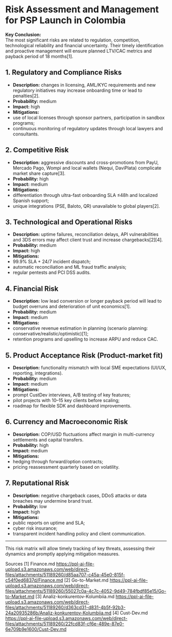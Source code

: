 # Risk Assessment and Management for PSP Launch in Colombia

**Key Conclusion:**  
The most significant risks are related to regulation, competition, technological reliability and financial uncertainty. Their timely identification and proactive management will ensure planned LTV/CAC metrics and payback period of 18 months[1].

## 1. Regulatory and Compliance Risks  
-  **Description:** changes in licensing, AML/KYC requirements and new regulatory initiatives may increase onboarding time or lead to penalties[2].  
-  **Probability:** medium   
-  **Impact:** high   
-  **Mitigations:**  
  - use of local licenses through sponsor partners, participation in sandbox programs;  
  - continuous monitoring of regulatory updates through local lawyers and consultants.  

## 2. Competitive Risk  
-  **Description:** aggressive discounts and cross-promotions from PayU, Mercado Pago, Wompi and local wallets (Nequi, DaviPlata) complicate market share capture[3].  
-  **Probability:** high   
-  **Impact:** medium   
-  **Mitigations:**  
  - differentiation through ultra-fast onboarding SLA ≤48h and localized Spanish support;  
  - unique integrations (PSE, Baloto, QR) unavailable to global players[2].  

## 3. Technological and Operational Risks  
-  **Description:** uptime failures, reconciliation delays, API vulnerabilities and 3DS errors may affect client trust and increase chargebacks[2][4].  
-  **Probability:** medium   
-  **Impact:** high   
-  **Mitigations:**  
  - 99.9% SLA + 24/7 incident dispatch;  
  - automatic reconciliation and ML fraud traffic analysis;  
  - regular pentests and PCI DSS audits.  

## 4. Financial Risk  
-  **Description:** low lead conversion or longer payback period will lead to budget overruns and deterioration of unit economics[1].  
-  **Probability:** medium   
-  **Impact:** medium   
-  **Mitigations:**  
  - conservative revenue estimation in planning (scenario planning: conservative/realistic/optimistic)[1];  
  - retention programs and upselling to increase ARPU and reduce CAC.  

## 5. Product Acceptance Risk (Product-market fit)  
-  **Description:** functionality mismatch with local SME expectations (UI/UX, reporting, integrations).  
-  **Probability:** medium   
-  **Impact:** medium  
-  **Mitigations:**  
  - prompt CustDev interviews, A/B testing of key features;  
  - pilot projects with 10–15 key clients before scaling;  
  - roadmap for flexible SDK and dashboard improvements.  

## 6. Currency and Macroeconomic Risk  
-  **Description:** COP/USD fluctuations affect margin in multi-currency settlements and capital transfers.  
-  **Probability:** high  
-  **Impact:** medium  
-  **Mitigations:**  
  - hedging through forward/option contracts;  
  - pricing reassessment quarterly based on volatility.  

## 7. Reputational Risk  
-  **Description:** negative chargeback cases, DDoS attacks or data breaches may undermine brand trust.  
-  **Probability:** low  
-  **Impact:** high  
-  **Mitigations:**  
  - public reports on uptime and SLA;  
  - cyber risk insurance;  
  - transparent incident handling policy and client communication.  

***

This risk matrix will allow timely tracking of key threats, assessing their dynamics and promptly applying mitigation measures.

Sources
[1] Finance.md https://ppl-ai-file-upload.s3.amazonaws.com/web/direct-files/attachments/51189260/d85aa707-c45a-45e0-815f-c54f0ed6837d/Finance.md
[2] Go-to-Market.md https://ppl-ai-file-upload.s3.amazonaws.com/web/direct-files/attachments/51189260/55027c0a-4c7c-4052-9d49-784fbdf85e15/Go-to-Market.md
[3] Analiz-konkurentov-Kolumbiia.md https://ppl-ai-file-upload.s3.amazonaws.com/web/direct-files/attachments/51189260/d363cd31-d831-4b5f-92b3-24a20935286b/Analiz-konkurentov-Kolumbiia.md
[4] Cust-Dev.md https://ppl-ai-file-upload.s3.amazonaws.com/web/direct-files/attachments/51189260/22fcd83f-cf6e-489e-87e0-6e709b9e1600/Cust-Dev.md